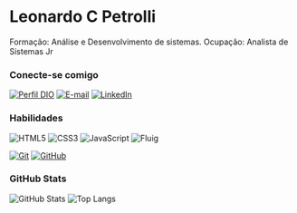 
# Leonardo C Petrolli

Formação: Análise e Desenvolvimento de sistemas.
Ocupação: Analista de Sistemas Jr

### Conecte-se comigo

[![Perfil DIO](https://img.shields.io/badge/-Meu%20Perfil%20na%20DIO-30A3DC?style=for-the-badge)](https://web.dio.me/users/eaeleozin)
[![E-mail](https://img.shields.io/badge/-Email-000?style=for-the-badge&logo=microsoft-outlook&logoColor=E94D5F)](mailto:leonardocardososk8@gmail.com)
[![LinkedIn](https://img.shields.io/badge/-LinkedIn-000?style=for-the-badge&logo=linkedin&logoColor=30A3DC)](https://www.linkedin.com/in/leonardo-cardoso-586324179/)

### Habilidades

![HTML5](https://img.shields.io/badge/HTML-000?style=for-the-badge&logo=html5&logoColor=30A3DC)
![CSS3](https://img.shields.io/badge/CSS3-000?style=for-the-badge&logo=css3&logoColor=E94D5F)
![JavaScript](https://img.shields.io/badge/JavaScript-000?style=for-the-badge&logo=javascript&logoColor=30A3DC)
![Fluig]([https://img.shields.io/badge/C-000?style=for-the-badge&logo=c&logoColor=30A3DC](https://www.totvs.com/fluig/?utm_campaign=s-fluig&utm_source=google-search&utm_medium=cpc&utm_term=fluig-generica&utm_term=fluig&utm_campaign=s_fluig&utm_source=adwords&utm_medium=ppc&hsa_acc=5745705588&hsa_cam=17447897472&hsa_grp=143398177611&hsa_ad=644228490149&hsa_src=g&hsa_tgt=kwd-307836567526&hsa_kw=fluig&hsa_mt=b&hsa_net=adwords&hsa_ver=3&gad_source=1&gclid=CjwKCAiA4smsBhAEEiwAO6DEjf2gg7uKkQYlO8KRIJNB67BpxSPFo7zgz_FwDLTEG2knHVaYbdYAOBoCdf8QAvD_BwE))

[![Git](https://img.shields.io/badge/Git-000?style=for-the-badge&logo=git&logoColor=E94D5F)](https://git-scm.com/doc)
[![GitHub](https://img.shields.io/badge/GitHub-000?style=for-the-badge&logo=github&logoColor=30A3DC)](https://docs.github.com/)

### GitHub Stats

![GitHub Stats](https://github-readme-stats.vercel.app/api?username=0Notzura&theme=transparent&bg_color=000&border_color=30A3DC&show_icons=true&icon_color=30A3DC&title_color=E94D5F&text_color=FFF)
![Top Langs](https://github-readme-stats-git-masterrstaa-rickstaa.vercel.app/api/top-langs/?username=0Notzura&layout=compact&bg_color=000&border_color=30A3DC&title_color=E94D5F&text_color=FFF)

